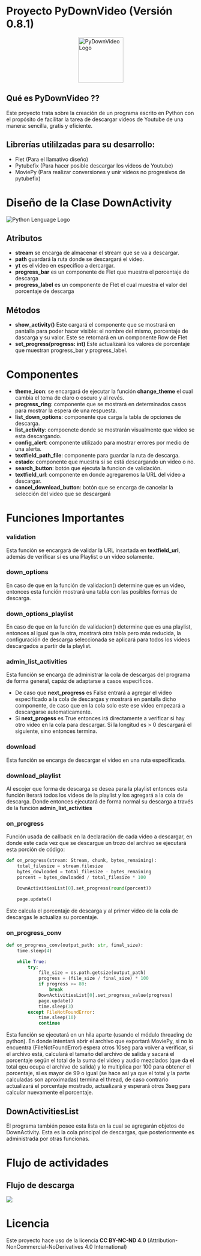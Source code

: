 # Proyecto PyDownVideo (Versión 0.8.1)

<div style="display: flex; justify-content: center; gap:100px;">
    <img src="./src/python.png" alt="PyDownVideo Logo" width="120"/>
</div>


## Qué es PyDownVideo ??
Este proyecto trata sobre la creación de un programa escrito en Python con el propósito de facilitar la tarea de descargar videos de Youtube de una manera: sencilla, gratis y eficiente.

## Librerías utililzadas para su desarrollo:
- Flet (Para el llamativo diseño)
- Pytubefix (Para hacer posible descargar los videos de Youtube)
- MoviePy (Para realizar conversiones y unir videos no progresivos de pytubefix)

# Diseño de la Clase DownActivity

<img src="./src/DownActivity.svg" alt="Python Lenguage Logo"/>

## Atributos
- **stream** se encarga de almacenar el stream que se va a descargar.
- **path** guardará la ruta donde se descargará el video.
- **yt** es el video en específico a dercargar.
- **progress_bar** es un componente de Flet que muestra el porcentaje de descarga
- **progress_label** es un componente de Flet el cual muestra el valor del porcentaje de descarga 

## Métodos
- **show_activity()** Este cargará el componente que se mostrará en pantalla para poder hacer visible: el nombre del mismo, porcentaje de dascarga y su valor. Este se retornará en un componente Row de Flet
- **set_progress(progress: int)** Este actualizará los valores de porcentaje que muestran progress_bar y progress_label.

# Componentes
- **theme_icon**: se encargará de ejecutar la función **change_theme** el cual cambia el tema de claro o oscuro y al revés.
- **progress_ring**: componente que se mostrará en determinados casos para mostrar la espera de una respuesta.
- **list_down_options**: componente que carga la tabla de opciones de descarga.
- **list_activity**: compoenete donde se mostrarán visualmente que video se esta descargando.
- **config_alert**: componente utilizado para mostrar errores por medio de una alerta.
- **textfield_path_file**: componente para guardar la ruta de descarga.
- **estado**: componente que muestra si se está descargando un video o no.
- **search_button**: botón que ejecuta la funcion de validación.
- **textfield_url**: componente en donde agregaremos la URL del video a descargar.
- **cancel_download_button**: botón que se encarga de cancelar la selección del video que se descargará

# Funciones Importantes 

### validation
Esta función se encargará de validar la URL insartada en **textfield_url**, además de verificar si es una Playlist o un video solamente.

### down_options
En caso de que en la función de validacion() determine que es un video, entonces esta función mostrará una tabla con las posibles formas de descarga.

### down_options_playlist
En caso de que en la función de validacion() determine que es una playlist, entonces al igual que la otra, mostrará otra tabla pero más reducida, la configuración de descarga seleccionada se aplicará para todos los videos descargados a partir de la playlist. 

### admin_list_activities
Esta función se encarga de administrar la cola de descargas del programa de forma general, capáz de adaptarse a casos específicos.

- De caso que **next_progress** es False entrará a agregar el video especificado a la cola de descargas y mostrará en pantalla dicho componente, de caso que en la cola solo este ese video empezará a descargarse automaticamente.
- Si **next_progess** es True entonces irá directamente a verificar si hay otro video en la cola para descargar. Si la longitud es > 0 descargará el siguiente, sino entonces termina.

### download 
Esta función se encarga de descargar el video en una ruta especificada. 

### download_playlist
Al escojer que forma de descarga se desea para la playlist entonces esta función iterará todos los videos de la playlist y los agregará a la cola de descarga. Donde entonces ejecutará de forma normal su descarga a través de la función **admin_list_activities**

### on_progress
Función usada de callback en la declaración de cada video a descargar, en donde este cada vez que se descargue un trozo del archivo se ejecutará esta porción de código:
```python
def on_progress(stream: Stream, chunk, bytes_remaining):
    total_filesize = stream.filesize
    bytes_dowloaded = total_filesize - bytes_remaining
    porcent = bytes_dowloaded / total_filesize * 100

    DownActivitiesList[0].set_progress(round(porcent))

    page.update()
```
Este calcula el porcentaje de descarga y al primer video de la cola de descargas le actualiza su porcentaje.

### on_progress_conv
```python
def on_progress_conv(output_path: str, final_size):
    time.sleep(4)

    while True:
        try:
            file_size = os.path.getsize(output_path)
            progress = (file_size / final_size) * 100
            if progress >= 80:
                break
            DownActivitiesList[0].set_progress_value(progress)
            page.update()
            time.sleep(3)
        except FileNotFoundError:
            time.sleep(10)
            continue
```
Esta función se ejecutará en un hila aparte (usando el módulo threading de python).
En donde intentará abrir el archivo que exportará MoviePy, si no lo encuentra (FileNotFoundError) espera otros 10seg para volver a verificar, 
si el archivo está, calculará el tamaño del archivo de salida y sacará el porcentaje según el total de la suma del video y audio mezclados 
(que da el total qeu ocupa el archivo de salida) y lo multiplica por 100 para obtener el porcentaje, si es mayor de 99 o igual 
(se hace así ya que el total y la parte calculadas son aproximadas) termina el thread, de caso contrario actualizará el porcentaje 
mostrado, actualizará y esperará otros 3seg para calcular nuevamente el porcentaje.

## DownActivitiesList
El programa también posee esta lista en la cual se agregarán objetos de DownActivity. Esta es la cola principal de descargas, que posteriormente es administrada por otras funcionas. 

# Flujo de actividades

## Flujo de descarga
<img src="src/mermaid.live_view_short.png" />

# Licencia 
Este proyecto hace uso de la licencia **CC BY-NC-ND 4.0** (Attribution-NonCommercial-NoDerivatives 4.0 International)